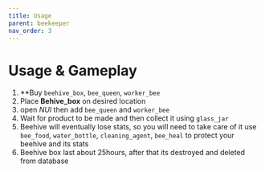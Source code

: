 ```yaml
---
title: Usage
parent: beekeeper
nav_order: 3
---
```


# Usage & Gameplay

1. **Buy `beehive_box`, `bee_queen`, `worker_bee`
2. Place **Behive_box** on desired location
3. open *NUI* then add `bee_queen` and `worker_bee`
4. Wait for product to be made and then collect it using `glass_jar`
5. Beehive will eventually lose stats, so you will need to take care of it
   use `bee_food`, `water_bottle`, `cleaning_agent`, `bee_heal` to protect your beehive and its stats
6. Beehive box last about 25hours, after that its destroyed and deleted from database
   
